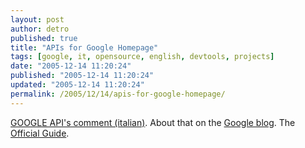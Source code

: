 ```yaml
---
layout: post
author: detro
published: true
title: "APIs for Google Homepage"
tags: [google, it, opensource, english, devtools, projects]
date: "2005-12-14 11:20:24"
published: "2005-12-14 11:20:24"
updated: "2005-12-14 11:20:24"
permalink: /2005/12/14/apis-for-google-homepage/
---
```


<a href="http://www.downloadblog.it/post/1016/api-per-google-homepage">GOOGLE API's comment (italian)</a>.
About that on the <a href="http://googleblog.blogspot.com/2005/12/build-your-own-google-homepage.html">Google blog</a>.
The <a href="http://www.google.com/apis/homepage/guide.html">Official Guide</a>.

